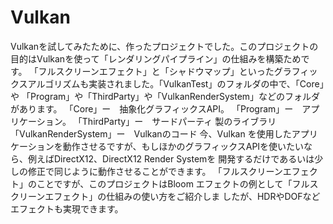 # Vulkan
Vulkanを試してみたために、作ったプロジェクトでした。このプロジェクトの目的はVulkanを使って「レンダリングパイプライン」の仕組みを構築ためです。
「フルスクリーンエフェクト」と「シャドウマップ」といったグラフィックスアルゴリズムも実装されました。「VulkanTest」のフォルダの中で、「Core」や
「Program」や「ThirdParty」や「VulkanRenderSystem」などのフォルダがあります。
「Core」ー　抽象化グラフィックスAPI。 
「Program」ー　アプリケーション。
「ThirdParty」ー　サードパーティ 製のライブラリ
「VulkanRenderSystem」ー　Vulkanのコード
今、Vulkan を使用したアプリケーションを動作させるですが、もしほかのグラフィックスAPIを使いたいなら、例えばDirectX12、DirectX12 Render Systemを
開発するだけであるいは少しの修正で同じように動作させることができます。
「フルスクリーンエフェクト」のことですが、このプロジェクトはBloom エフェクトの例として「フルスクリーンエフェクト」の仕組みの使い方をご紹介しま
したが、HDRやDOFなどエフェクトも実現できます。